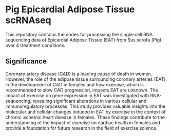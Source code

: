 # Pig Epicardial Adipose Tissue scRNAseq
This repository contains the codes for processing the single-cell RNA sequencing data of Epicardial Adipose Tissue (EAT) from Sus scrofa (Pig) over 4 treatment conditions.

## Significance
Coronary artery disease (CAD) is a leading cause of death in women. However, the role of the adipose tissue surrounding coronary arteries (EAT) in the development of CAD in females and how exercise, which is recommended to slow CAD progression, impacts EAT are unknown. The impact of exercise on gene expression in EAT was investigated with RNA-sequencing, revealing significant alterations in various cellular and immunoregulatory processes. This study provides valuable insights into the molecular and cellular changes induced in EAT by exercise in the context of chronic ischemic heart disease in females. These findings contribute to the understanding of the impact of exercise on cardiac health in females and provide a foundation for future research in the field of exercise science.

